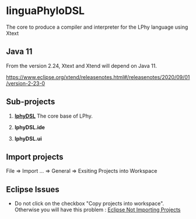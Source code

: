 # linguaPhyloDSL
The core to produce a compiler and interpreter for the LPhy language using Xtext

## Java 11

From the version 2.24, Xtext and Xtend will depend on Java 11.

https://www.eclipse.org/xtend/releasenotes.html#/releasenotes/2020/09/01/version-2-23-0

## Sub-projects

1. [**lphyDSL**](https://github.com/LinguaPhylo/linguaPhyloDSL/tree/main/lphyDSL) 
   The core base of LPhy. 

2. **lphyDSL.ide**

3. **lphyDSL.ui**

## Import projects

File => Import ... => General => Exsiting Projects into Workspace 

## Eclipse Issues

- Do not click on the checkbox "Copy projects into workspace". Otherwise you will have this problem : 
[Eclipse Not Importing Projects](https://stackoverflow.com/questions/19666049/eclipse-not-importing-projects)
